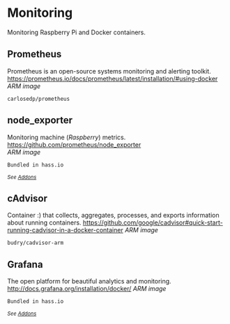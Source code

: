 # Monitoring

Monitoring Raspberry Pi and Docker containers.

## Prometheus
Prometheus is an open-source systems monitoring and alerting toolkit.  
https://prometheus.io/docs/prometheus/latest/installation/#using-docker  
_ARM image_
```
carlosedp/prometheus
```

## node_exporter
Monitoring machine (_Raspberry_) metrics.
https://github.com/prometheus/node_exporter  
_ARM image_
```
Bundled in hass.io
```
_<small>See [Addons](../hass.io/README.md#addons)</small>_

## cAdvisor
Container :) that collects, aggregates, processes, and exports information about running containers.
https://github.com/google/cadvisor#quick-start-running-cadvisor-in-a-docker-container
_ARM image_
```
budry/cadvisor-arm
```

## Grafana
The open platform for beautiful analytics and monitoring.
http://docs.grafana.org/installation/docker/
_ARM image_
```
Bundled in hass.io
```
_<small>See [Addons](../hass.io/README.md#addons)</small>_